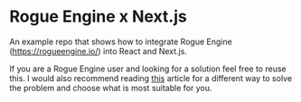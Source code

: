 # Rogue Engine x Next.js

An example repo that shows how to integrate Rogue Engine (https://rogueengine.io/) into React and Next.js.

If you are a Rogue Engine user and looking for a solution feel free to reuse this. I would also recommend reading [this](https://medium.com/@colmeyer1/using-vue-js-for-ui-in-rogueengine-f6f4da07f224) article for a different way to solve the problem and choose what is most suitable for you. 

